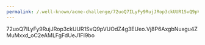 ```yaml
---
permalink: /.well-known/acme-challenge/72uoQ7ILyFy9RujJRop3ckUUR1SvQ9pVUOdZ4g3EUeo
---
```

72uoQ7ILyFy9RujJRop3ckUUR1SvQ9pVUOdZ4g3EUeo.Vj8P6AxgbNuxgu4ZMuMxxd_oC2eAMLFgFdUeJ1FI9bo
